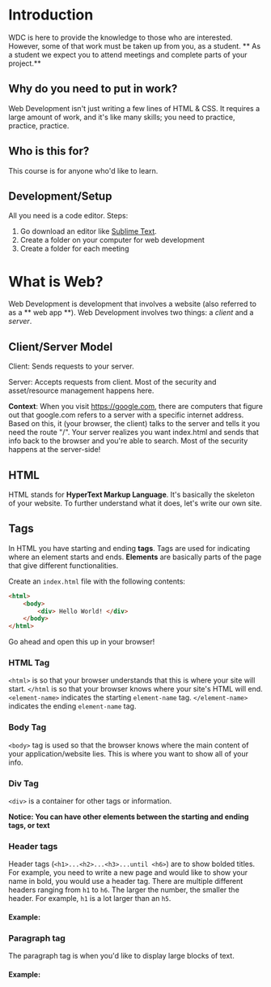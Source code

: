 # Introduction
WDC is here to provide the knowledge to those who are interested. However, some of that work must be taken up from you, as a student. ** As a student we expect you to attend meetings and complete parts of your project.**

## Why do you need to put in work?
Web Development isn't just writing a few lines of HTML & CSS. It requires a large amount of work, and it's like many skills; you need to practice, practice, practice.

## Who is this for?
This course is for anyone who'd like to learn.

## Development/Setup

All you need is a code editor.
Steps:
1. Go download an editor like [Sublime Text](https://www.sublimetext.com). 
2. Create a folder on your computer for web development
3. Create a folder for each meeting

# What is Web?
Web Development is development that involves a website (also referred to as a ** web app **).
Web Development involves two things: a *client* and a *server*.

## Client/Server Model
Client: Sends requests to your server. 

Server: Accepts requests from client. Most of the security and asset/resource management happens here.

**Context**: When you visit https://google.com, there are computers that figure out that google.com refers to a server with a specific internet address. Based on this, it (your browser, the client) talks to the server and tells it you need the route "/". Your server realizes you want index.html and sends that info back to the browser and you're able to search. Most of the security happens at the server-side!

## HTML

HTML stands for **HyperText Markup Language**. It's basically the skeleton of your website. To further understand what it does, let's write our own site.

## Tags

In HTML you have starting and ending **tags**. Tags are used for indicating where an element starts and ends. **Elements** are basically parts of the page that give different functionalities. 

Create an `index.html` file with the following contents:
```html
<html>
    <body>
        <div> Hello World! </div>
    </body>
</html>
```

Go ahead and open this up in your browser!

### HTML Tag
`<html>` is so that your browser understands that this is where your site will start.
`</html` is so that your browser knows where your site's HTML will end. `<element-name>` indicates the starting `element-name` tag. `</element-name>` indicates the ending `element-name` tag.

### Body Tag
`<body>` tag is used so that the browser knows where the main content of your application/website lies. This is where you want to show all of your info.

### Div Tag
`<div>` is a container for other tags or information. 

**Notice: You can have other elements between the starting and ending tags, or text**

### Header tags
Header tags (`<h1>...<h2>...<h3>...until <h6>`) are to show bolded titles. For example, you need to write a new page and would like to show your name in bold, you would use a header tag. There are multiple different headers ranging from `h1` to `h6`. The larger the number, the smaller the header. For example, `h1` is a lot larger than an `h5`.

#### Example:


### Paragraph tag
The paragraph tag is when you'd like to display large blocks of text. 
#### Example: 
